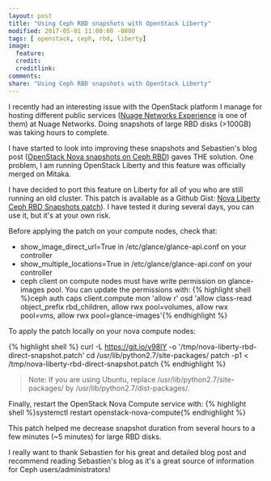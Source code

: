 ```yaml
---
layout: post
title: "Using Ceph RBD snapshots with OpenStack Liberty"
modified: 2017-05-01 11:00:00 -0800
tags: [ openstack, ceph, rbd, liberty]
image:
  feature:
  credit:
  creditlink:
comments:
share: "Using Ceph RBD snapshots with OpenStack Liberty"
---
```


I recently had an interesting issue with the OpenStack platform I manage for hosting different public services ([Nuage Networks Experience](nuagex.io) is one of them) at Nuage Networks. Doing
snapshots of large RBD disks (>100GB) was taking hours to complete.

I have started to look into improving these snapshots and Sebastien's blog post ([OpenStack Nova snapshots on Ceph RBD](https://www.sebastien-han.fr/blog/2015/10/05/openstack-nova-snapshots-on-ceph-rbd/)) gaves THE solution.
One problem, I am running OpenStack Liberty and this feature was officially merged on Mitaka.

I have decided to port this feature on Liberty for all of you who are still running an old cluster. This patch is available as a Github Gist: [Nova Liberty Ceph RBD Snapshots patch](https://git.io/v98IY)). I have tested it during several days, you can use it, but it's at your own risk.

Before applying the patch on your compute nodes, check that:
  - show_image_direct_url=True in /etc/glance/glance-api.conf on your controller
  - show_multiple_locations=True in /etc/glance/glance-api.conf on your controller
  - ceph client on compute nodes must have write permission on glance-images pool. You can update the permissions with: {% highlight shell %}ceph auth caps client.compute mon 'allow r' osd 'allow class-read object_prefix rbd_children, allow rwx pool=volumes, allow rwx pool=vms, allow rwx pool=glance-images'{% endhighlight %}

To apply the patch locally on your nova compute nodes:

{% highlight shell %}
curl -L https://git.io/v98IY -o '/tmp/nova-liberty-rbd-direct-snapshot.patch'
cd /usr/lib/python2.7/site-packages/
patch -p1  < /tmp/nova-liberty-rbd-direct-snapshot.patch
{% endhighlight %}

  > Note: If you are using Ubuntu, replace /usr/lib/python2.7/site-packages/ by /usr/lib/python2.7/dist-packages/.

Finally, restart the OpenStack Nova Compute service with: {% highlight shell %}systemctl restart openstack-nova-compute{% endhighlight %}

This patch helped me decrease snapshot duration from several hours to a few minutes (~5 minutes) for large RBD disks.

I really want to thank Sebastien for his great and detailed blog post and recommend reading Sebastien's blog as it's a great source of information for Ceph users/administrators!
